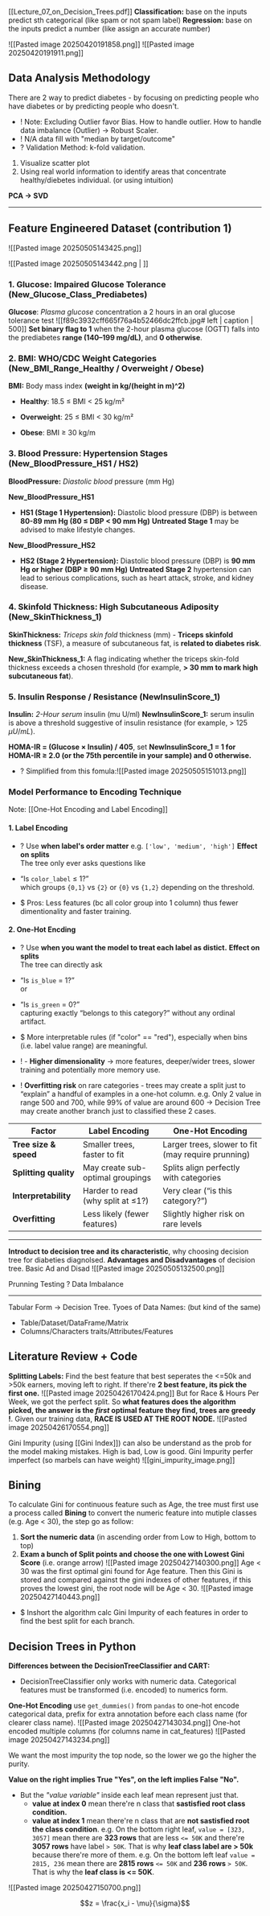 [[Lecture_07_on_Decision_Trees.pdf]]
**Classification:** base on the inputs predict sth categorical (like spam or not spam label)
**Regression:** base on the inputs predict a number (like assign an accurate number)

![[Pasted image 20250420191858.png]]
![[Pasted image 20250420191911.png]]

## Data Analysis Methodology
There are 2 way to predict diabetes - by focusing on predicting people who have diabetes or by predicting people who doesn't.

+ ! Note: Excluding Outlier favor Bias. How to handle outlier. How to handle data imbalance (Outlier) -> Robust Scaler.
+ ! N/A data fill with "median by target/outcome"
+ ? Validation Method: k-fold validation. 


1) Visualize scatter plot 
2) Using real world information to identify areas that concentrate healthy/diebetes individual. (or using intuition)

**PCA -> SVD**


---
## Feature Engineered Dataset (contribution 1)
![[Pasted image 20250505143425.png]]

![[Pasted image 20250505143442.png | ]]

### 1. Glucose: Impaired Glucose Tolerance (New_Glucose_Class_Prediabetes)
**Glucose**: *Plasma glucose* concentration a 2 hours in an oral glucose tolerance test
![[f89c3932cff665f76a4b52466dc2ffcb.jpg# left | caption | 500]]
**Set binary flag to 1** when the 2-hour plasma glucose (OGTT) falls into the prediabetes **range (140–199 mg/dL)**, and **0 otherwise**.


### 2. BMI: WHO/CDC Weight Categories (New_BMI_Range_Healthy / Overweight / Obese)
**BMI:** Body mass index **(weight in kg/(height in m)^2)**
- **Healthy**: 18.5 ≤ BMI < 25 kg/m²
    
- **Overweight**: 25 ≤ BMI < 30 kg/m²
    
- **Obese**: BMI ≥ 30 kg/m

### 3. Blood Pressure: Hypertension Stages (New_BloodPressure_HS1 / HS2)
**BloodPressure:** *Diastolic blood* pressure (mm Hg)

**New_BloodPressure_HS1**
+ **HS1 (Stage 1 Hypertension):** Diastolic blood pressure (DBP) is between **80-89 mm Hg 
	(80 ≤ DBP < 90 mm Hg)**
	**Untreated Stage 1** may be advised to make lifestyle changes.

**New_BloodPressure_HS2** 
+ **HS2 (Stage 2 Hypertension):** Diastolic blood pressure (DBP) is **90 mm Hg or higher**
	**(DBP ≥ 90 mm Hg)**
	**Untreated Stage 2** hypertension can lead to serious complications, such as heart attack, stroke, and kidney disease.

### 4. Skinfold Thickness: High Subcutaneous Adiposity (New_SkinThickness_1)
**SkinThickness:** *Triceps skin fold* thickness (mm) - **Triceps skinfold thickness** (TSF), a measure of subcutaneous fat, is **related to diabetes risk**. 

**New_SkinThickness_1:** A flag indicating whether the triceps skin-fold thickness exceeds a chosen threshold (for example, **> 30 mm to mark high subcutaneous fat**).

### 5. Insulin Response / Resistance (NewInsulinScore_1)
**Insulin:** *2-Hour serum* insulin (mu U/ml)
**NewInsulinScore_1:** serum insulin is above a threshold suggestive of insulin resistance (for example, > 125 $\mu U$/$mL$).

**HOMA-IR = (Glucose × Insulin) / 405**, set **NewInsulinScore_1 = 1 for HOMA-IR ≥ 2.0 (or the 75th percentile in your sample) and 0 otherwise.** 
+ ? Simplified from this fomula:![[Pasted image 20250505151013.png]]

### Model Performance to Encoding Technique
Note: [[One-Hot Encoding and Label Encoding]]
#### 1. Label Encoding
+ ? Use **when label's order matter**  e.g. `['low', 'medium', 'high']`
**Effect on splits**  
The tree only ever asks questions like
+ “Is `color_label` ≤ 1?”   
	which groups `{0,1}` vs `{2}` or `{0}` vs `{1,2}` depending on the threshold.

+ $ Pros: Less features (bc all color group into 1 column) thus fewer dimentionality and faster training.   

#### 2. One-Hot Encding
+ ? Use **when you want the model to treat each label as distict.** 
**Effect on splits**  
The tree can directly ask
+  “Is `is_blue` = 1?”  
	or  
+ “Is `is_green` = 0?”  
	capturing exactly “belongs to this category?” without any ordinal artifact.

+ $ More interpretable rules (if "color" == "red"), especially when bins (i.e. label value range) are meaningful. 
+ ! - **Higher dimensionality** → more features, deeper/wider trees, slower training and potentially more memory use.
    
- ! **Overfitting risk** on rare categories - trees may create a split just to “explain” a handful of examples in a one-hot column. 
	e.g. Only 2 value in range 500 and 700, while 99% of value are around 600 -> Decision Tree may create another branch just to classified these 2 cases.

| Factor                | Label Encoding                    | One-Hot Encoding                                   |
| --------------------- | --------------------------------- | -------------------------------------------------- |
| **Tree size & speed** | Smaller trees, faster to fit      | Larger trees, slower to fit (may require prunning) |
| **Splitting quality** | May create sub-optimal groupings  | Splits align perfectly with categories             |
| **Interpretability**  | Harder to read (why split at ≤1?) | Very clear (“is this category?”)                   |
| **Overfitting**       | Less likely (fewer features)      | Slightly higher risk on rare levels                |

---

**Introduct to decision tree and its characteristic**, why choosing decision tree for diabeties diagnolsed. 
**Advantages and Disadvantages** of decision tree. 
Basic Ad and Disad
![[Pasted image 20250505132500.png]]

Prunning Testing ? 
Data Imbalance



---

Tabular Form -> Decision Tree.
Tyoes of Data Names: (but kind of the same) 
+ Table/Dataset/DataFrame/Matrix 
+ Columns/Characters traits/Attributes/Features

## Literature Review + Code
**Splitting Labels:** Find the best feature that best seperates the <=50k and >50k earners, moving left to right. If there're **2 best feature, its pick the first one.**
![[Pasted image 20250426170424.png]]
But for Race & Hours Per Week, we got the perfect split. So **what features does the algorithm picked, the answer is the *first* optimal feature they find, trees are greedy !**. Given our training data, **RACE IS USED AT THE ROOT NODE.**
![[Pasted image 20250426170554.png]]


Gini Impurity (using [[Gini Index]]) can also be understand as the prob for the model making mistakes. High is bad, Low is good.
Gini Impurity perfer imperfect (so marbels can have weight)
![[gini_impurity_image.png]]

## Bining
 To calculate Gini for continuous feature such as Age, the tree must first use a process called **Bining** to convert the numeric feature into mutiple classes (e.g. Age < 30), the step go as follow:
 1) **Sort the numeric data** (in ascending order from Low to High, bottom to top)
 2) **Exam a bunch of Split points and choose the one with Lowest Gini Score** (i.e. orange arrow) 
	![[Pasted image 20250427140300.png]]
	Age < 30 was the first optimal gini found for Age feature. 
	Then this Gini is stored and compared against the gini indexes of other features, if this proves the lowest gini, the root node will be Age < 30. ![[Pasted image 20250427140443.png]]
+ $ Inshort the algorithm calc Gini Impurity of each features in order to find the best split for each branch. 

## Decision Trees in Python
**Differences between the DecisionTreeClassifier and CART:**
+ DecisionTreeClassifier only works with numeric data. Categorical features must be transformed (i.e. encoded) to numerics form.


**One-Hot Encoding**
use `get_dummies()` from `pandas` to one-hot encode categorical data, prefix for extra annotation before each class name (for clearer class name). 
![[Pasted image 20250427143034.png]]
One-hot encoded multiple columns (for columns name in cat_features)
![[Pasted image 20250427143234.png]]

We want the most impurity the top node, so the lower we go the higher the purity. 

**Value on the right implies True "Yes", on the left implies False "No".** 
+ But the *"value variable"* inside each leaf mean represent just that.
	+ **value at index 0** mean there're n class that **sastisfied root class condition.**
	+ **value at index 1** mean there're n class that are **not sastisfied root the class condition**.
	e.g. On the bottom right leaf, `value = [323, 3057]` mean there are **323 rows** that are less `<= 50K` and there're **3057 rows** have label `> 50K`. That is why **leaf class label are > 50k** because there're more of them. 
	e.g. On the bottom left leaf `value = 2815, 236` mean there are **2815 rows**  `<= 50K` and **236 rows** `> 50K`. That is why the **leaf class is <= 50K**. 
	
![[Pasted image 20250427150700.png]]


$$z = \frac{x_i - \mu}{\sigma}$$